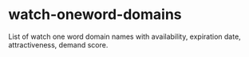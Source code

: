 # watch-oneword-domains
List of watch one word domain names with availability, expiration date, attractiveness, demand score.
